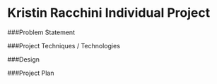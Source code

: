 # Kristin Racchini Individual Project

###Problem Statement

###Project Techniques / Technologies

###Design

###Project Plan 

